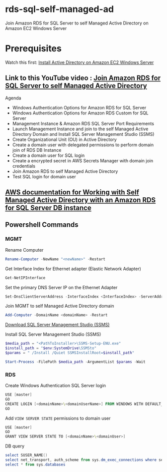 # rds-sql-self-managed-ad
Join Amazon RDS for SQL Server to self Managed Active Directory on Amazon EC2 Windows Server

# Prerequisites
Watch this first: [Install Active Directory on Amazon EC2 Windows Server](https://youtu.be/yGWVEyG2sG4)

## Link to this YouTube video : [Join Amazon RDS for SQL Server to self Managed Active Directory](https://youtu.be/s0BucRZbY1g)

Agenda
* Windows Authentication Options for Amazon RDS for SQL Server
* Windows Authentication Options for Amazon RDS Custom for SQL Server
* Management Instance & Amazon RDS SQL Server Port Requirements
* Launch Management Instance and join to the self Managed Active Directory Domain and Install SQL Server Management Studio (SSMS)
* Create Organizational Unit  (OU) in Active Directory
* Create a domain user with delegated permissions to perform domain join of RDS DB Instance
* Create a domain user for SQL login
* Create a encrypted secret in AWS Secrets Manager with domain join credentials
* Join Amazon RDS to self Managed Active Directory
* Test SQL login for domain user
  
## [AWS documentation for Working with Self Managed Active Directory with an Amazon RDS for SQL Server DB instance](https://docs.aws.amazon.com/AmazonRDS/latest/UserGuide/USER_SQLServer_SelfManagedActiveDirectory.html)


## Powershell Commands

### MGMT

Rename Computer
  ```powershell
Rename-Computer -NewName "<newName>" -Restart
  ```

Get Interface Index for Ethernet adapter (Elastic Network Adapter)
  ```powershell
Get-NetIPInterface 
  ```

Set the primary DNS Server IP on the Ethernet Adapter
  ```powershell
Set-DnsClientServerAddress -InterfaceIndex <InterfaceIndex> -ServerAddresses ("<DC01 IP>", "<DC02 IP>")
  ```

Join MGMT to self Managed Active Directory domain
  ```powershell
Add-Computer -DomainName <domainName> -Restart
  ```

[Download SQL Server Management Studio (SSMS)](https://learn.microsoft.com/en-us/sql/ssms/download-sql-server-management-studio-ssms?view=sql-server-ver16)

Install SQL Server Management Studio (SSMS)

  ```powershell
$media_path = "<PathToInstaller>\SSMS-Setup-ENU.exe"
$install_path = "$env:SystemDrive\SSMSto"
$params = " /Install /Quiet SSMSInstallRoot=$install_path"

Start-Process -FilePath $media_path -ArgumentList $params -Wait 
  ```

### RDS

Create Windows Authentication SQL Server login
  ```powershell
USE [master]
GO
CREATE LOGIN [<domainName>\<domainUserName>] FROM WINDOWS WITH DEFAULT_DATABASE = [master], DEFAULT_LANGUAGE = [us_english];
GO
  ```




Add `VIEW SERVER STATE` permissions to domain user
  ```powershell
USE [master]
GO
GRANT VIEW SERVER STATE TO [<domainName>\<domainUser>]
  ```

DB query
  ```powershell
select SUSER_NAME()
select net_transport, auth_scheme from sys.dm_exec_connections where session_id = @@spid
select * from sys.databases 
  ```



